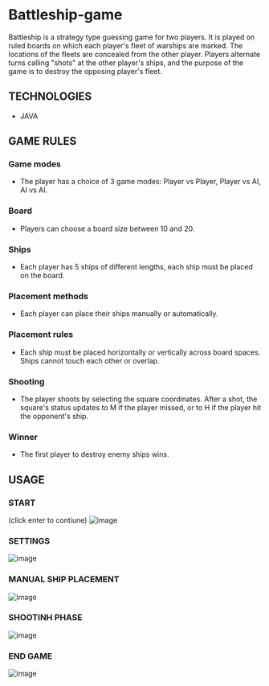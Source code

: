 # Battleship-game
Battleship is a strategy type guessing game for two players. It is played on ruled boards on which each player's fleet of warships are marked. The locations of the fleets are concealed from the other player. Players alternate turns calling "shots" at the other player's ships, and the purpose of the game is to destroy the opposing player's fleet.

## TECHNOLOGIES
* JAVA

## GAME RULES 
### Game modes
* The player has a choice of 3 game modes: Player vs Player, Player vs AI, AI vs AI.
### Board
* Players can choose a board size between 10 and 20.
### Ships
* Each player has 5 ships of different lengths, each ship must be placed on the board.
### Placement methods
* Each player can place their ships manually or automatically.
### Placement rules 
* Each ship must be placed horizontally or vertically across board spaces. Ships cannot touch each other or overlap.
### Shooting 
* The player shoots by selecting the square coordinates. After a shot, the square's status updates to M if the player missed, or to H if the player hit the opponent's ship.
### Winner
* The first player to destroy enemy ships wins.

## USAGE 
### START 
(click enter to contiune)
![image](https://github.com/Yummikko/Java-Battleship-Game/assets/104222374/305fc17a-87e9-4481-8d10-8959d0be8af2)

### SETTINGS 
![image](https://github.com/Yummikko/Java-Battleship-Game/assets/104222374/c5c51d01-8d3d-4664-94dd-bff0629f4373)

### MANUAL SHIP PLACEMENT
![image](https://github.com/Yummikko/Java-Battleship-Game/assets/104222374/130a2c7e-bed5-4eb3-998b-20f1b16adb88)

### SHOOTINH PHASE
![image](https://github.com/Yummikko/Java-Battleship-Game/assets/104222374/22f11878-09bb-48e5-80c3-ac2b02db1cc1)

### END GAME
![image](https://github.com/Yummikko/Java-Battleship-Game/assets/104222374/93463281-3c93-47fb-b24d-779ad415426a)


